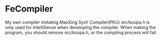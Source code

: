 # FeCompiler
My own compiler imitating MaxXing SysY Compiler(PKU)
src/koopa.h is only used for IntelliSense when developing the compiler.
When making the program, you should remove src/koopa.h, or the compiling process will fail.
